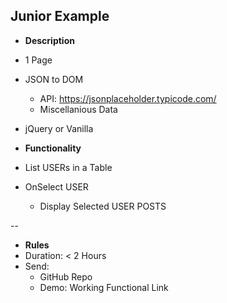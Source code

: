 Junior Example
--

- **Description**
- 1 Page
- JSON to DOM
  - API: https://jsonplaceholder.typicode.com/
  - Miscellanious Data
- jQuery or Vanilla

- **Functionality**
- List USERs in a Table
- OnSelect USER
  - Display Selected USER POSTS

--

- **Rules**
- Duration: &lt; 2 Hours
- Send:
  - GitHub Repo
  - Demo: Working Functional Link
